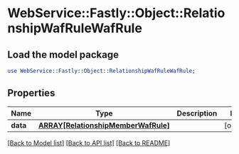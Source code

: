 # WebService::Fastly::Object::RelationshipWafRuleWafRule

## Load the model package
```perl
use WebService::Fastly::Object::RelationshipWafRuleWafRule;
```

## Properties
Name | Type | Description | Notes
------------ | ------------- | ------------- | -------------
**data** | [**ARRAY[RelationshipMemberWafRule]**](RelationshipMemberWafRule.md) |  | [optional] 

[[Back to Model list]](../README.md#documentation-for-models) [[Back to API list]](../README.md#documentation-for-api-endpoints) [[Back to README]](../README.md)



